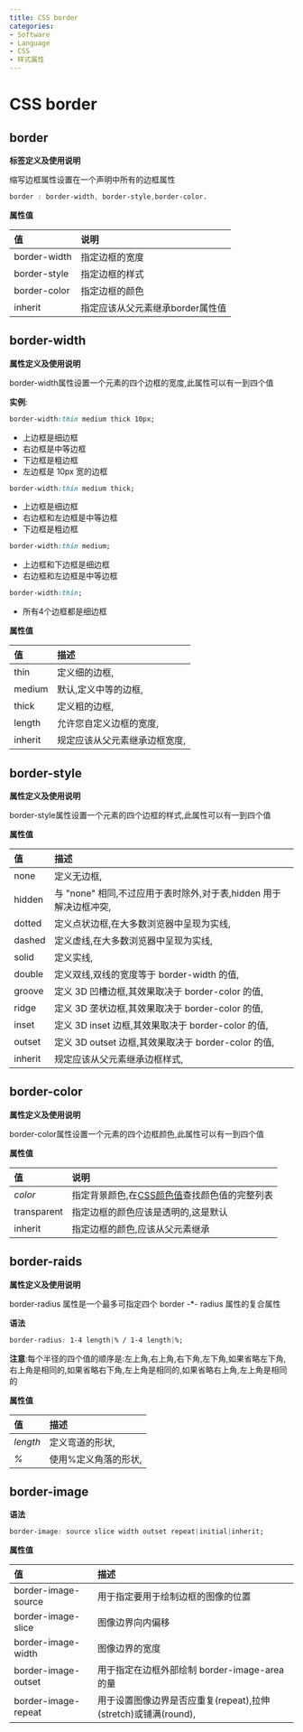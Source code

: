 ```yaml
---
title: CSS border
categories:
- Software
- Language
- CSS
- 样式属性
---
```

# CSS border

## border

**标签定义及使用说明**

缩写边框属性设置在一个声明中所有的边框属性

```css
border : border-width, border-style,border-color.
```

**属性值**

| 值           | 说明                             |
| :----------- | :------------------------------- |
| border-width | 指定边框的宽度                   |
| border-style | 指定边框的样式                   |
| border-color | 指定边框的颜色                   |
| inherit      | 指定应该从父元素继承border属性值 |

## border-width

**属性定义及使用说明**

border-width属性设置一个元素的四个边框的宽度,此属性可以有一到四个值

**实例**:

```css
border-width:thin medium thick 10px;
```

- 上边框是细边框
- 右边框是中等边框
- 下边框是粗边框
- 左边框是 10px 宽的边框

```css
border-width:thin medium thick;
```

- 上边框是细边框
- 右边框和左边框是中等边框
- 下边框是粗边框

```css
border-width:thin medium;
```

- 上边框和下边框是细边框
- 右边框和左边框是中等边框

```css
border-width:thin;
```

- 所有4个边框都是细边框

**属性值**

| 值      | 描述                           |
| :------ | :----------------------------- |
| thin    | 定义细的边框,                 |
| medium  | 默认,定义中等的边框,         |
| thick   | 定义粗的边框,                 |
| length  | 允许您自定义边框的宽度,       |
| inherit | 规定应该从父元素继承边框宽度, |

## border-style

**属性定义及使用说明**

border-style属性设置一个元素的四个边框的样式,此属性可以有一到四个值

**属性值**

| 值      | 描述                                                         |
| :------ | :----------------------------------------------------------- |
| none    | 定义无边框,                                                 |
| hidden  | 与 "none" 相同,不过应用于表时除外,对于表,hidden 用于解决边框冲突, |
| dotted  | 定义点状边框,在大多数浏览器中呈现为实线,                   |
| dashed  | 定义虚线,在大多数浏览器中呈现为实线,                       |
| solid   | 定义实线,                                                   |
| double  | 定义双线,双线的宽度等于 border-width 的值,                 |
| groove  | 定义 3D 凹槽边框,其效果取决于 border-color 的值,           |
| ridge   | 定义 3D 垄状边框,其效果取决于 border-color 的值,           |
| inset   | 定义 3D inset 边框,其效果取决于 border-color 的值,         |
| outset  | 定义 3D outset 边框,其效果取决于 border-color 的值,        |
| inherit | 规定应该从父元素继承边框样式,                               |

## border-color

**属性定义及使用说明**

border-color属性设置一个元素的四个边框颜色,此属性可以有一到四个值

**属性值**

| 值          | 说明                                                         |
| :---------- | :----------------------------------------------------------- |
| *color*     | 指定背景颜色,在[CSS颜色值](https://www.runoob.com/cssref/css-colors-legal.html)查找颜色值的完整列表 |
| transparent | 指定边框的颜色应该是透明的,这是默认                         |
| inherit     | 指定边框的颜色,应该从父元素继承                             |

## border-raids

**属性定义及使用说明**

border-radius 属性是一个最多可指定四个 border -*- radius 属性的复合属性

**语法**

```css
border-radius: 1-4 length|% / 1-4 length|%;
```

**注意**:每个半径的四个值的顺序是:左上角,右上角,右下角,左下角,如果省略左下角,右上角是相同的,如果省略右下角,左上角是相同的,如果省略右上角,左上角是相同的

**属性值**

| 值       | 描述                  |
| :------- | :-------------------- |
| *length* | 定义弯道的形状,      |
| *%*      | 使用%定义角落的形状, |

## border-image

**语法**

```css
border-image: source slice width outset repeat|initial|inherit;
```

**属性值**

| 值                  | 描述                                                         |
| :------------------ | :----------------------------------------------------------- |
| border-image-source | 用于指定要用于绘制边框的图像的位置                           |
| border-image-slice  | 图像边界向内偏移                                             |
| border-image-width  | 图像边界的宽度                                               |
| border-image-outset | 用于指定在边框外部绘制 border-image-area 的量                |
| border-image-repeat | 用于设置图像边界是否应重复(repeat),拉伸(stretch)或铺满(round), |